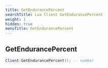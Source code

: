 ```yaml
---
title: GetEndurancePercent
searchTitle: Lua Client GetEndurancePercent
weight: 1
hidden: true
menuTitle: GetEndurancePercent
---
```

## GetEndurancePercent
```lua
Client:GetEndurancePercent(); -- number
```